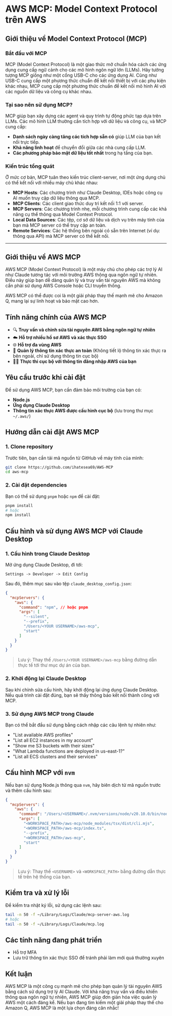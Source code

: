 # AWS MCP: Model Context Protocol trên AWS

## Giới thiệu về Model Context Protocol (MCP)
### Bắt đầu với MCP

MCP (Model Context Protocol) là một giao thức mở chuẩn hóa cách các ứng dụng cung cấp ngữ cảnh cho các mô hình ngôn ngữ lớn (LLMs). Hãy tưởng tượng MCP giống như một cổng USB-C cho các ứng dụng AI. Cũng như USB-C cung cấp một phương thức chuẩn để kết nối thiết bị với các phụ kiện khác nhau, MCP cung cấp một phương thức chuẩn để kết nối mô hình AI với các nguồn dữ liệu và công cụ khác nhau.

### Tại sao nên sử dụng MCP?
MCP giúp bạn xây dựng các agent và quy trình tự động phức tạp dựa trên LLMs. Các mô hình LLM thường cần tích hợp với dữ liệu và công cụ, và MCP cung cấp:
- **Danh sách ngày càng tăng các tích hợp sẵn có** giúp LLM của bạn kết nối trực tiếp.
- **Khả năng linh hoạt** để chuyển đổi giữa các nhà cung cấp LLM.
- **Các phương pháp bảo mật dữ liệu tốt nhất** trong hạ tầng của bạn.

### Kiến trúc tổng quát
Ở mức cơ bản, MCP tuân theo kiến trúc client-server, nơi một ứng dụng chủ có thể kết nối với nhiều máy chủ khác nhau:



- **MCP Hosts**: Các chương trình như Claude Desktop, IDEs hoặc công cụ AI muốn truy cập dữ liệu thông qua MCP.
- **MCP Clients**: Các client giao thức duy trì kết nối 1:1 với server.
- **MCP Servers**: Các chương trình nhẹ, mỗi chương trình cung cấp các khả năng cụ thể thông qua Model Context Protocol.
- **Local Data Sources**: Các tệp, cơ sở dữ liệu và dịch vụ trên máy tính của bạn mà MCP server có thể truy cập an toàn.
- **Remote Services**: Các hệ thống bên ngoài có sẵn trên Internet (ví dụ: thông qua API) mà MCP server có thể kết nối.

---

## Giới thiệu về AWS MCP
AWS MCP (Model Context Protocol) là một máy chủ cho phép các trợ lý AI như Claude tương tác với môi trường AWS thông qua ngôn ngữ tự nhiên. Điều này giúp bạn dễ dàng quản lý và truy vấn tài nguyên AWS mà không cần phải sử dụng AWS Console hoặc CLI truyền thống.

AWS MCP có thể được coi là một giải pháp thay thế mạnh mẽ cho Amazon Q, mang lại sự linh hoạt và bảo mật cao hơn.

## Tính năng chính của AWS MCP
- 🔍 **Truy vấn và chỉnh sửa tài nguyên AWS bằng ngôn ngữ tự nhiên**
- ☁️ **Hỗ trợ nhiều hồ sơ AWS và xác thực SSO**
- 🌐 **Hỗ trợ đa vùng AWS**
- 🔐 **Quản lý thông tin xác thực an toàn** (Không tiết lộ thông tin xác thực ra bên ngoài, chỉ sử dụng thông tin cục bộ)
- 🏃‍♂️ **Thực thi cục bộ với thông tin đăng nhập AWS của bạn**

## Yêu cầu trước khi cài đặt
Để sử dụng AWS MCP, bạn cần đảm bảo môi trường của bạn có:
- **Node.js**
- **Ứng dụng Claude Desktop**
- **Thông tin xác thực AWS được cấu hình cục bộ** (lưu trong thư mục `~/.aws/`)

## Hướng dẫn cài đặt AWS MCP
### 1. Clone repository
Trước tiên, bạn cần tải mã nguồn từ GitHub về máy tính của mình:
```bash
git clone https://github.com/ihatesea69/AWS-MCP
cd aws-mcp
```

### 2. Cài đặt dependencies
Bạn có thể sử dụng `pnpm` hoặc `npm` để cài đặt:
```bash
pnpm install
# hoặc
npm install
```

## Cấu hình và sử dụng AWS MCP với Claude Desktop
### 1. Cấu hình trong Claude Desktop
Mở ứng dụng Claude Desktop, đi tới:
```
Settings -> Developer -> Edit Config
```

Sau đó, thêm mục sau vào tệp `claude_desktop_config.json`:
```json
{
  "mcpServers": {
    "aws": {
      "command": "npm", // hoặc pnpm
      "args": [
        "--silent",
        "--prefix",
        "/Users/<YOUR USERNAME>/aws-mcp",
        "start"
      ]
    }
  }
}
```
> Lưu ý: Thay thế `/Users/<YOUR USERNAME>/aws-mcp` bằng đường dẫn thực tế tới thư mục dự án của bạn.

### 2. Khởi động lại Claude Desktop
Sau khi chỉnh sửa cấu hình, hãy khởi động lại ứng dụng Claude Desktop. Nếu quá trình cài đặt đúng, bạn sẽ thấy thông báo kết nối thành công với MCP.

### 3. Sử dụng AWS MCP trong Claude
Bạn có thể bắt đầu sử dụng bằng cách nhập các câu lệnh tự nhiên như:
- "List available AWS profiles"
- "List all EC2 instances in my account"
- "Show me S3 buckets with their sizes"
- "What Lambda functions are deployed in us-east-1?"
- "List all ECS clusters and their services"

## Cấu hình MCP với `nvm`
Nếu bạn sử dụng Node.js thông qua `nvm`, hãy biên dịch từ mã nguồn trước và thêm cấu hình sau:
```json
{
  "mcpServers": {
    "aws": {
      "command": "/Users/<USERNAME>/.nvm/versions/node/v20.10.0/bin/node",
      "args": [
        "<WORKSPACE_PATH>/aws-mcp/node_modules/tsx/dist/cli.mjs",
        "<WORKSPACE_PATH>/aws-mcp/index.ts",
        "--prefix",
        "<WORKSPACE_PATH>/aws-mcp",
        "start"
      ]
    }
  }
}
```
> Lưu ý: Thay thế `<USERNAME>` và `<WORKSPACE_PATH>` bằng đường dẫn thực tế trên hệ thống của bạn.

## Kiểm tra và xử lý lỗi
Để kiểm tra nhật ký lỗi, sử dụng các lệnh sau:
```bash
tail -n 50 -f ~/Library/Logs/Claude/mcp-server-aws.log
# hoặc
tail -n 50 -f ~/Library/Logs/Claude/mcp.log
```

## Các tính năng đang phát triển
- Hỗ trợ MFA
- Lưu trữ thông tin xác thực SSO để tránh phải làm mới quá thường xuyên

## Kết luận
AWS MCP là một công cụ mạnh mẽ cho phép bạn quản lý tài nguyên AWS bằng cách sử dụng trợ lý AI Claude. Với khả năng truy vấn và điều khiển thông qua ngôn ngữ tự nhiên, AWS MCP giúp đơn giản hóa việc quản lý AWS một cách đáng kể. Nếu bạn đang tìm kiếm một giải pháp thay thế cho Amazon Q, AWS MCP là một lựa chọn đáng cân nhắc!

